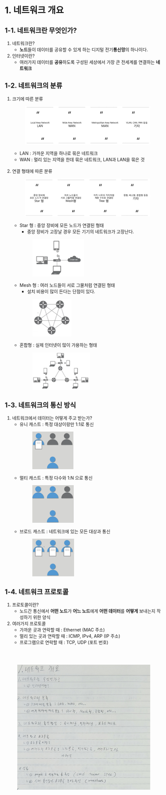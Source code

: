 # 1. 네트워크 개요

## 1-1. 네트워크란 무엇인가?
1. 네트워크란?
    - **노드**들이 데이터를 공유할 수 있게 하는 디지털 전기**통신망**의 하나이다.
2. 인터넷이란?
    - 여러가지 데이터를 **공유**하도록 구성된 세상에서 가장 큰 전세계를 연결하는 **네트워크**

## 1-2. 네트워크의 분류
1. 크기에 따른 분류<br>
        <figure>
        <img src="./imgsrc/NetworkTypes_KTG.PNG" width="500">
        </figure>
    - LAN : 가까운 지역을 하나로 묶은 네트워크
    - WAN : 멀리 있는 지역을 한데 묶은 네트워크, LAN과 LAN을 묶은 것
    <br><br>
2. 연결 형태에 따른 분류<br>
        <figure>
        <img src="./imgsrc/NetworkTypes2_KTG.PNG" width="500">
        </figure>
    - Star 형 : 중앙 장비에 모든 노드가 연결된 형태
        - 중앙 장비가 고장날 경우 모든 기기의 네트워크가 고장난다.<br>
        <figure>
        <img src="./imgsrc/NetworkType_Star_KTG.PNG" height="120">
        </figure>
    - Mesh 형 : 여러 노드들이 서로 그물처럼 연결된 형태
        - 설치 비용이 많이 든다는 단점이 있다.<br>
        <figure>
        <img src="./imgsrc/NetworkType_Mesh_KTG.PNG" height="120">
        </figure>
    - 혼합형 : 실제 인터넷이 많이 가용하는 형태<br>
        <figure>
        <img src="./imgsrc/NetworkType_Mixed_KTG.PNG" height="120">
        </figure>

## 1-3. 네트워크의 통신 방식
1. 네트워크에서 데이터는 어떻게 주고 받는가?
    - 유니 캐스트 : 특정 대상이랑만 1:1로 통신<br>
        <figure>
        <img src="./imgsrc/NetworkCommType_Unicast_KTG.PNG" height="120">
        </figure>
    - 멀티 캐스트 : 특정 다수와 1:N 으로 통신<br>
        <figure>
        <img src="./imgsrc/NetworkCommType_Multicast_KTG.PNG" height="120">
        </figure>
    - 브로드 캐스트 : 네트워크에 있는 모든 대상과 통신<br>
        <figure>
        <img src="./imgsrc/NetworkCommType_Broadcast_KTG.PNG" height="120">
        </figure>

## 1-4. 네트워크 프로토콜
1. 프로토콜이란?
    - 노드간 통신에서 **어떤 노드**가 **어느 노드**에게 **어떤 데이터**를 **어떻게** 보내는지 작성하기 위한 양식
2. 여러가지 프로토콜
    - 가까운 곳과 연락할 때 : Ethernet (MAC 주소)
    - 멀리 있는 곳과 연락할 때 : ICMP, IPv4, ARP (IP 주소)
    - 프로그램으로 연락할 때 : TCP, UDP (포트 번호)

<br><br>

<figure>
<img src="./imgsrc/01_networkbasic.png" width="600">
</figure>